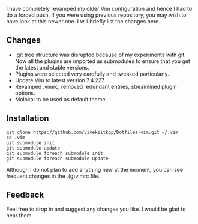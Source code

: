 I have completely revamped my older Vim configuration and hence I had to do a forced
push. If you were using previous repository, you may wish to have look at this
newer one. I will briefly list the changes here.

Changes
-------
* .git tree structure was disrupted because of my experiments with git. Now all
the plugins are imported as submodules to ensure that you get the latest and
stable versions.
* Plugins were selected very carefully and tweaked particularly.
* Update Vim to latest version 7.4.227.
* Revamped .vimrc, removed redundant entries, streamlined plugin options.
* Molokai to be used as default theme.

Installation
------------
    git clone https://github.com/vivekiitkgp/Dotfiles-vim.git ~/.vim
    cd .vim
    git submodule init
    git submodule update
    git submodule foreach submodule init
    git submodule foreach submodule update

Although I do not plan to add anything new at the moment, you can see frequent
changes in the .(g)vimrc file.

Feedback
--------
Feel free to drop in and suggest any changes you like. I would be glad to hear
them.
